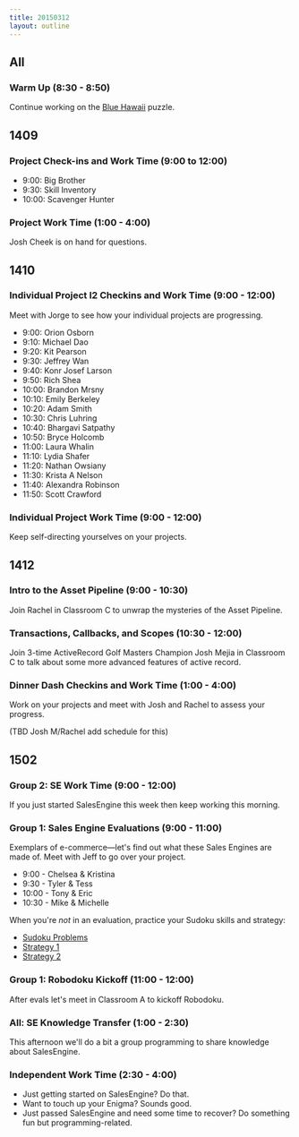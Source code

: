 ```yaml
---
title: 20150312
layout: outline
---
```


<!--- Classroom Usage
A

B
9 to 1030: 1409

C
9 to 1030:1412
10:30 to 12:1412
1 to 4:1502

WS
Code reviews, checkins, work time etc.

-->

## All

### Warm Up (8:30 - 8:50)

Continue working on the [Blue Hawaii](http://www.puzzlenode.com/puzzles/7-blue-hawaii) puzzle.

## 1409

### Project Check-ins and Work Time (9:00 to 12:00)

* 9:00: Big Brother
* 9:30: Skill Inventory
* 10:00: Scavenger Hunter

### Project Work Time (1:00 - 4:00)

Josh Cheek is on hand for questions.

## 1410

### Individual Project I2 Checkins and Work Time (9:00 - 12:00)

Meet with Jorge to see how your individual projects are progressing.

* 9:00: Orion Osborn
* 9:10: Michael Dao
* 9:20: Kit Pearson
* 9:30: Jeffrey Wan
* 9:40: Konr Josef Larson
* 9:50: Rich Shea
* 10:00: Brandon Mrsny
* 10:10: Emily Berkeley
* 10:20: Adam Smith
* 10:30: Chris Luhring
* 10:40: Bhargavi Satpathy
* 10:50: Bryce Holcomb
* 11:00: Laura Whalin
* 11:10: Lydia Shafer
* 11:20: Nathan Owsiany
* 11:30: Krista A Nelson
* 11:40: Alexandra Robinson
* 11:50: Scott Crawford

### Individual Project Work Time (9:00 - 12:00)

Keep self-directing yourselves on your projects.

## 1412

### Intro to the Asset Pipeline (9:00 - 10:30)

Join Rachel in Classroom C to unwrap the mysteries of the Asset Pipeline.

### Transactions, Callbacks, and Scopes (10:30 - 12:00)

Join 3-time ActiveRecord Golf Masters Champion Josh Mejia in Classroom C to talk about some more advanced features of active record.

### Dinner Dash Checkins and Work Time (1:00 - 4:00)

Work on your projects and meet with Josh and Rachel to assess your progress.

(TBD Josh M/Rachel add schedule for this)

## 1502

### Group 2: SE Work Time (9:00 - 12:00)

If you just started SalesEngine this week then keep working this morning.

### Group 1: Sales Engine Evaluations (9:00 - 11:00)

Exemplars of e-commerce—let's find out what these Sales Engines are made of. Meet with Jeff to go over your project.

* 9:00 - Chelsea & Kristina
* 9:30 - Tyler & Tess
* 10:00 - Tony & Eric
* 10:30 - Mike & Michelle

When you're *not* in an evaluation, practice your Sudoku skills and strategy:

* [Sudoku Problems](http://www.websudoku.com/)
* [Strategy 1](http://www.sudokudragon.com/sudokustrategy.htm)
* [Strategy 2](http://killersudokuonline.com/tips.html)

### Group 1: Robodoku Kickoff (11:00 - 12:00)

After evals let's meet in Classroom A to kickoff Robodoku.

### All: SE Knowledge Transfer (1:00 - 2:30)

This afternoon we'll do a bit a group programming to share knowledge about
SalesEngine.

### Independent Work Time (2:30 - 4:00)

* Just getting started on SalesEngine? Do that.
* Want to touch up your Enigma? Sounds good.
* Just passed SalesEngine and need some time to recover? Do something fun but programming-related.
